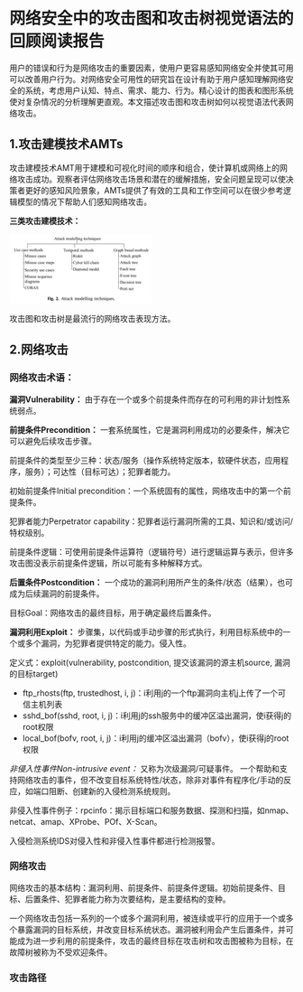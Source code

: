 # 网络安全中的攻击图和攻击树视觉语法的回顾阅读报告

用户的错误和行为是网络攻击的重要因素，使用户更容易感知网络安全并使其可用可以改善用户行为。对网络安全可用性的研究旨在设计有助于用户感知理解网络安全的系统，考虑用户认知、特点、需求、能力、行为。精心设计的图表和图形系统使对复杂情况的分析理解更直观。本文描述攻击图和攻击树如何以视觉语法代表网络攻击。

## 1.攻击建模技术AMTs

攻击建模技术AMT用于建模和可视化时间的顺序和组合，使计算机或网络上的网络攻击成功。观察者评估网络攻击场景和潜在的缓解措施，安全问题呈现可以使决策者更好的感知风险景象，AMTs提供了有效的工具和工作空间可以在很少参考逻辑模型的情况下帮助人们感知网络攻击。

**三类攻击建模技术：**

<img src="pic\p2\fig2.png" width="50%" />

攻击图和攻击树是最流行的网络攻击表现方法。

## 2.网络攻击

### 网络攻击术语：

**漏洞Vulnerability：** 由于存在一个或多个前提条件而存在的可利用的非计划性系统弱点。

**前提条件Precondition：** 一套系统属性，它是漏洞利用成功的必要条件，解决它可以避免后续攻击步骤。

前提条件的类型至少三种：状态/服务（操作系统特定版本，软硬件状态，应用程序，服务）；可达性（目标可达）；犯罪者能力。

初始前提条件Initial precondition：一个系统固有的属性，网络攻击中的第一个前提条件。

犯罪者能力Perpetrator capability：犯罪者运行漏洞所需的工具、知识和/或访问/特权级别。

前提条件逻辑：可使用前提条件运算符（逻辑符号）进行逻辑运算与表示，但许多攻击图没表示前提条件逻辑，所以可能有多种解释方式。

**后置条件Postcondition：** 一个成功的漏洞利用所产生的条件/状态（结果），也可成为后续漏洞的前提条件。

目标Goal：网络攻击的最终目标，用于确定最终后置条件。

**漏洞利用Exploit：** 步骤集，以代码或手动步骤的形式执行，利用目标系统中的一个或多个漏洞，为犯罪者提供特定的能力。侵入性。

定义式：exploit(vulnerability, postcondition, 提交该漏洞的源主机source, 漏洞的目标target)

- ftp_rhosts(ftp, trustedhost, i, j)：i利用j的一个ftp漏洞向主机j上传了一个可信主机列表
- sshd_bof(sshd, root, i, j)：i利用j的ssh服务中的缓冲区溢出漏洞，使i获得j的root权限
- local_bof(bofv, root, i, j)：i利用j的缓冲区溢出漏洞（bofv），使i获得j的root权限

*非侵入性事件Non-intrusive event：* 又称为次级漏洞/可疑事件。 一个帮助和支持网络攻击的事件，但不改变目标系统特性/状态，除非对事件有程序化/手动的反应，如端口阻断、创建新的入侵检测系统规则。

非侵入性事件例子：rpcinfo：揭示目标端口和服务数据、探测和扫描，如nmap、netcat、amap、XProbe、POf、X-Scan。

入侵检测系统IDS对侵入性和非侵入性事件都进行检测报警。

### 网络攻击

网络攻击的基本结构：漏洞利用、前提条件、前提条件逻辑。初始前提条件、目标、后置条件、犯罪者能力称为次要结构，是主要结构的变种。

一个网络攻击包括一系列的一个或多个漏洞利用，被连续或平行的应用于一个或多个暴露漏洞的目标系统，并改变目标系统状态。漏洞被利用会产生后置条件，并可能成为进一步利用的前提条件，攻击的最终目标在攻击树和攻击图被称为目标，在故障树被称为不受欢迎条件。

### 攻击路径